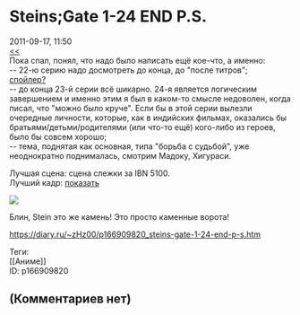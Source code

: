 Steins;Gate 1-24 END P.S.
=========================

  
2011-09-17, 11:50  
  [<<](Steins;Gate%201-24%20END)    
 Пока спал, понял, что надо было написать ещё кое-что, а именно:   
 -- 22-ю серию надо досмотреть до конца, до "после титров";   
  [спойлер?](https://zHz00.diary.ru/p166909820.htm?index=1#linkmore166909820m1)      
 -- до конца 23-й серии всё шикарно. 24-я является логическим завершением и именно этим я был в каком-то смысле недоволен, когда писал, что "можно было круче". Если бы в этой серии вылезли очередные личности, которые, как в индийских фильмах, оказались бы братьями/детьми/родителями (или что-то ещё) кого-либо из героев, было бы совсем хорошо;   
 -- тема, поднятая как основная, типа "борьба с судьбой", уже неоднократно поднималась, смотрим Мадоку, Хигураси.   
     
 Лучшая сцена: сцена слежки за IBN 5100.   
 Лучший кадр:  [показать](https://zHz00.diary.ru/p166909820.htm?index=2#linkmore166909820m2)      
   
   [![](https://a.radikal.ru/a33/2201/ae/9d591b6a32b6t.jpg)](http://radikal.ru/fp/y77vmg90e43bz)       
   
 Блин, Stein это же камень! Это просто каменные ворота!   
  
<https://diary.ru/~zHz00/p166909820_steins-gate-1-24-end-p-s.htm>  
  
Теги:  
[[Аниме]]  
ID: p166909820  


(Комментариев нет)
------------------